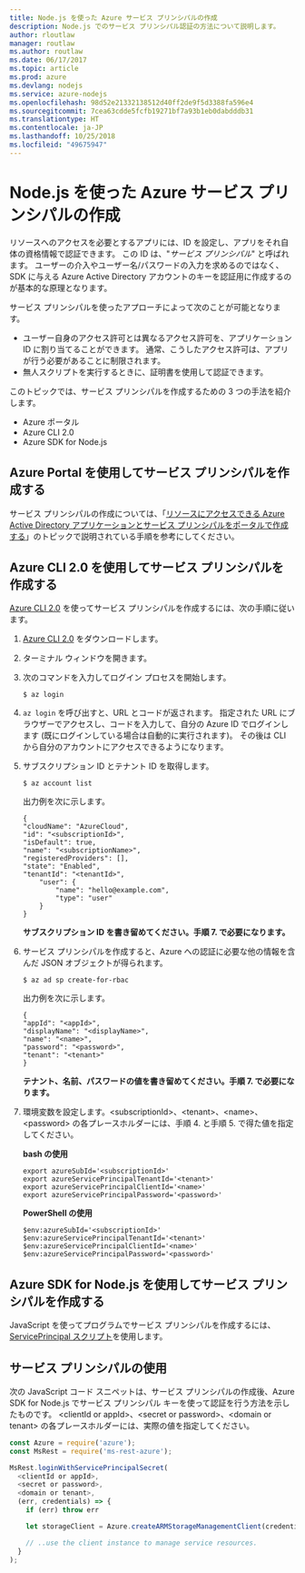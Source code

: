 ```yaml
---
title: Node.js を使った Azure サービス プリンシパルの作成
description: Node.js でのサービス プリンシパル認証の方法について説明します。
author: rloutlaw
manager: routlaw
ms.author: routlaw
ms.date: 06/17/2017
ms.topic: article
ms.prod: azure
ms.devlang: nodejs
ms.service: azure-nodejs
ms.openlocfilehash: 98d52e21332138512d40ff2de9f5d3388fa596e4
ms.sourcegitcommit: 7cea63cdde5fcfb19271bf7a93b1eb0dabdddb31
ms.translationtype: HT
ms.contentlocale: ja-JP
ms.lasthandoff: 10/25/2018
ms.locfileid: "49675947"
---
```

# <a name="create-an-azure-service-principal-with-nodejs"></a>Node.js を使った Azure サービス プリンシパルの作成 

リソースへのアクセスを必要とするアプリには、ID を設定し、アプリをそれ自体の資格情報で認証できます。 この ID は、"*サービス プリンシパル*" と呼ばれます。 ユーザーの介入やユーザー名/パスワードの入力を求めるのではなく、SDK に与える Azure Active Directory アカウントのキーを認証用に作成するのが基本的な原理となります。

サービス プリンシパルを使ったアプローチによって次のことが可能となります。
- ユーザー自身のアクセス許可とは異なるアクセス許可を、アプリケーション ID に割り当てることができます。 通常、こうしたアクセス許可は、アプリが行う必要があることに制限されます。
- 無人スクリプトを実行するときに、証明書を使用して認証できます。

このトピックでは、サービス プリンシパルを作成するための 3 つの手法を紹介します。

- Azure ポータル
- Azure CLI 2.0
- Azure SDK for Node.js

## <a name="create-a-service-principal-using-the-azure-portal"></a>Azure Portal を使用してサービス プリンシパルを作成する

サービス プリンシパルの作成については、「[リソースにアクセスできる Azure Active Directory アプリケーションとサービス プリンシパルをポータルで作成する](https://azure.microsoft.com/documentation/articles/resource-group-create-service-principal-portal/)」のトピックで説明されている手順を参考にしてください。

## <a name="create-a-service-principal-using-the-azure-cli-20"></a>Azure CLI 2.0 を使用してサービス プリンシパルを作成する

[Azure CLI 2.0](https://docs.microsoft.com/cli/azure/install-az-cli2) を使ってサービス プリンシパルを作成するには、次の手順に従います。

1. [Azure CLI 2.0](https://docs.microsoft.com/cli/azure/install-az-cli2) をダウンロードします。

2. ターミナル ウィンドウを開きます。

3. 次のコマンドを入力してログイン プロセスを開始します。

    ```shell
    $ az login
    ```

4. `az login` を呼び出すと、URL とコードが返されます。 指定された URL にブラウザーでアクセスし、コードを入力して、自分の Azure ID でログインします (既にログインしている場合は自動的に実行されます)。 その後は CLI から自分のアカウントにアクセスできるようになります。

5. サブスクリプション ID とテナント ID を取得します。

    ```shell
    $ az account list
    ```

    出力例を次に示します。

    ```shell
    {
    "cloudName": "AzureCloud",
    "id": "<subscriptionId>",
    "isDefault": true,
    "name": "<subscriptionName>",
    "registeredProviders": [],
    "state": "Enabled",
    "tenantId": "<tenantId>",
        "user": {
            "name": "hello@example.com",
            "type": "user"
        }
    }
    ```

    **サブスクリプション ID を書き留めてください。手順 7. で必要になります。**

6. サービス プリンシパルを作成すると、Azure への認証に必要な他の情報を含んだ JSON オブジェクトが得られます。

    ```shell
    $ az ad sp create-for-rbac
    ```

    出力例を次に示します。

    ```shell
    {
    "appId": "<appId>",
    "displayName": "<displayName>",
    "name": "<name>",
    "password": "<password>",
    "tenant": "<tenant>"
    }
    ```

    **テナント、名前、パスワードの値を書き留めてください。手順 7. で必要になります。**

7. 環境変数を設定します。&lt;subscriptionId>、&lt;tenant>、&lt;name>、&lt;password> の各プレースホルダーには、手順 4. と手順 5. で得た値を指定してください。 

    **bash の使用**

    ```shell
    export azureSubId='<subscriptionId>'
    export azureServicePrincipalTenantId='<tenant>'
    export azureServicePrincipalClientId='<name>'
    export azureServicePrincipalPassword='<password>'
    ```

    **PowerShell の使用**

    ```shell
    $env:azureSubId='<subscriptionId>'
    $env:azureServicePrincipalTenantId='<tenant>'
    $env:azureServicePrincipalClientId='<name>'
    $env:azureServicePrincipalPassword='<password>'
    ```

## <a name="create-a-service-principal-using-the-azure-sdk-for-nodejs"></a>Azure SDK for Node.js を使用してサービス プリンシパルを作成する

JavaScript を使ってプログラムでサービス プリンシパルを作成するには、[ServicePrincipal スクリプト](https://github.com/Azure/azure-sdk-for-node/tree/master/Documentation/ServicePrincipal)を使用します。   

## <a name="using-the-service-principal"></a>サービス プリンシパルの使用

次の JavaScript コード スニペットは、サービス プリンシパルの作成後、Azure SDK for Node.js でサービス プリンシパル キーを使って認証を行う方法を示したものです。 &lt;clientId or appId>、&lt;secret or password>、&lt;domain or tenant> の各プレースホルダーには、実際の値を指定してください。

```javascript
const Azure = require('azure');
const MsRest = require('ms-rest-azure');

MsRest.loginWithServicePrincipalSecret(
  <clientId or appId>,
  <secret or password>,
  <domain or tenant>,
  (err, credentials) => {
    if (err) throw err

    let storageClient = Azure.createARMStorageManagementClient(credentials, '<azure-subscription-id>');

    // ..use the client instance to manage service resources.
  }
);
```
